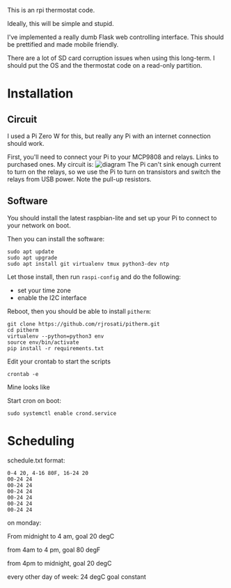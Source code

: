 This is an rpi thermostat code.

Ideally, this will be simple and stupid.

I've implemented a really dumb Flask web controlling interface. This should be prettified and made mobile friendly.

There are a lot of SD card corruption issues when using this long-term. I should put the OS and the thermostat code on a read-only partition.

# Installation
## Circuit
I used a Pi Zero W for this, but really any Pi with an internet connection should work.

First, you'll need to connect your Pi to your MCP9808 and relays.
Links to purchased ones.
My circuit is:
![diagram](https://raw.githubusercontent.com/rjrosati/pitherm/master/schematic.png)
The Pi can't sink enough current to turn on the relays, so we use the Pi to turn on transistors and switch the relays from USB power. Note the pull-up resistors.

## Software
You should install the latest raspbian-lite and set up your Pi to connect to your network on boot.

Then you can install the software:

    sudo apt update
    sudo apt upgrade
    sudo apt install git virtualenv tmux python3-dev ntp

Let those install, then run `raspi-config` and do the following:
* set your time zone
* enable the I2C interface

Reboot, then you should be able to install `pitherm`:

    git clone https://github.com/rjrosati/pitherm.git
    cd pitherm
    virtualenv --python=python3 env
    source env/bin/activate
    pip install -r requirements.txt

Edit your crontab to start the scripts

    crontab -e
Mine looks like
    

Start cron on boot:

    sudo systemctl enable crond.service

# Scheduling
schedule.txt format:

    0-4 20, 4-16 80F, 16-24 20
    00-24 24
    00-24 24
    00-24 24
    00-24 24
    00-24 24
    00-24 24

on monday:

From midnight to 4 am, goal 20 degC

from 4am to 4 pm, goal 80 degF

from 4pm to midnight, goal 20 degC

every other day of week:
24 degC goal constant
